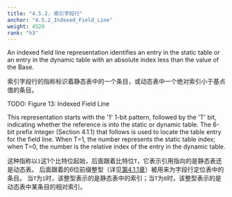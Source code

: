 ```yaml
---
title: "4.5.2. 索引字段行"
anchor: "4.5.2_Indexed_Field_Line"
weight: 4520
rank: "h3"
---
```


An indexed field line representation identifies an entry in the static table or an entry in the dynamic table with an absolute index less than the value of the Base.

索引字段行的指称标识着静态表中的一个条目，或动态表中一个绝对索引小于基点值的条目。

TODO: Figure 13: Indexed Field Line

This representation starts with the '1' 1-bit pattern, followed by the 'T' bit, indicating whether the reference is into the static or dynamic table. The 6-bit prefix integer (Section 4.1.1) that follows is used to locate the table entry for the field line. When T=1, the number represents the static table index; when T=0, the number is the relative index of the entry in the dynamic table.

这种指称以`1`这1个比特位起始，后面跟着比特位`T`，它表示引用指向的是静态表还是动态表。
后面跟着的6位前缀整型（详见[第4.1.1章]()）被用来为字段行定位表中的条目。
当`T`为`1`时，该整型表示的是静态表中的索引；当`T`为`0`时，该整型表示的是动态表中某条目的相对索引。
